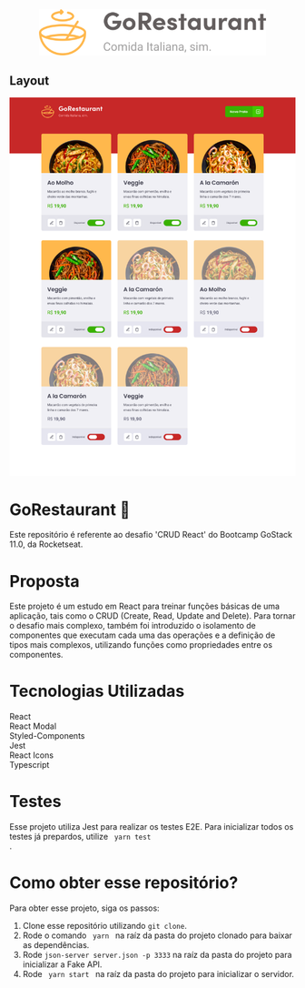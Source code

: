 <div  align="center" >
  <img width="400px" src=".github/Logo.svg" alt="GoRestaurant" />
</div>

## Layout

<div  align="center" >
  <img src=".github/Dashboard.png" alt="layout" />
</div>

# GoRestaurant 🍝
Este repositório é referente ao desafio 'CRUD React' do Bootcamp GoStack 11.0, da Rocketseat.

# Proposta
Este projeto é um estudo em React para treinar funções básicas de uma aplicação, tais como o CRUD (Create, Read, Update and Delete).
Para tornar o desafio mais complexo, também foi introduzido o isolamento de componentes que executam cada uma das operações e
a definição de tipos mais complexos, utilizando funções como propriedades entre os componentes.


# Tecnologias Utilizadas
React <br />
React Modal <br />
Styled-Components <br />
Jest  <br />
React Icons <br />
Typescript 

# Testes
Esse projeto utiliza Jest para realizar os testes E2E.
Para inicializar todos os testes já prepardos, utilize <code> yarn test </code>.

# Como obter esse repositório?
Para obter esse projeto, siga os passos:
1. Clone esse repositório utilizando <code>git clone</code>.
2. Rode o comando <code> yarn </code> na raíz da pasta do projeto clonado para baixar as dependências.
3. Rode <code>json-server server.json -p 3333</code> na raíz da pasta do projeto para inicializar a Fake API.
4. Rode <code> yarn start </code> na raíz da pasta do projeto para inicializar o servidor.
